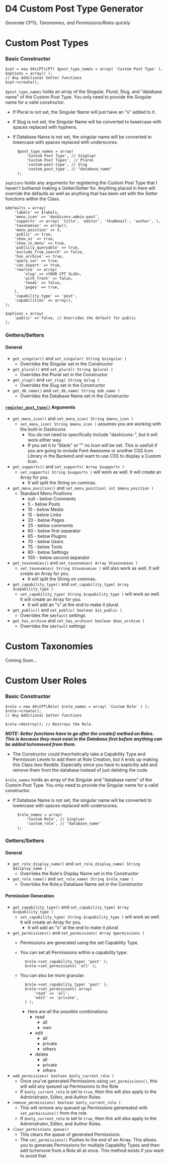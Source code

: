 # D4 Custom Post Type Generator #
_Generate CPTs, Taxonomies, and Permissions/Roles quickly_

# Custom Post Types #

### Basic Constructor ###

    $cpt = new d4\CPT\CPT( $post_type_names = array( 'Custom Post Type' ), $options = array() );
    // Any Additional Setter functions
    $cpt->create();

```$post_type_names``` holds an array of the Singular, Plural, Slug, and "database name" of the Custom Post Type. You only need to provide the Singular name for a valid constructor.

* If Plural is not set, the Singular Name will just have an "s" added to it.
* If Slug is not set, the Singular Name will be converted to lowercase with spaces replaced with hyphens.
* If Database Name is not set, the singular name will be converted to lowercase with spaces replaced with underscores.

        $post_type_names = array(
            'Custom Post Type', // Singluar
            'Custom Post Types', // Plural
            'custom-post-type', // Slug
            'custom_post_type', // "database_name"
        );

```$options``` holds any arguments for registering the Custom Post Type that I haven't bothered making a Getter/Setter for. Anything placed in here will override the defaults as well as anything that has been set with the Setter functions within the Class.

    $defaults = array(
        'labels' => $labels,
        'menu_icon' => 'dashicons-admin-post',
        'supports' => array( 'title', 'editor', 'thumbnail', 'author', ),
        'taxonomies' => array(),
        'menu_position' => 5,
        'public' => true,
        'show_ui' => true,
        'show_in_menu' => true,
        'publicly_queryable' => true,
        'exclude_from_search' => false,
        'has_archive' => true,
        'query_var' => true,
        'can_export' => true,
        'rewrite' => array(
            'slug' => <YOUR CPT SLUG>,
            'with_front' => false,
            'feeds' => false,
            'pages' => true,
        ),
        'capability_type' => 'post',
        'capabilities' => array(),
    );

    $options = array(
        'public' => false, // Overrides the default for public
    );

### Getters/Setters ###

#### General ####

* ```get_singular()``` and ```set_singular( String $singular )```
    * Overrides the Singular set in the Constructor
* ```get_plural()``` and ```set_plural( String $plural )```
    * Overrides the Plural set in the Constructor
* ```get_slug()``` and ```set_slug( String $slug )```
    * Overrides the Slug set in the Constructor
* ```get_db_name()``` and ```set_db_name( String $db_name )```
    * Overrides the Database Name set in the Constructor

#### [`register_post_type()`](https://codex.wordpress.org/Function_Reference/register_post_type) Arguments ####

* ```get_menu_icon()``` and ```set_menu_icon( String $menu_icon )```
    * ```set_menu_icon( String $menu_icon )``` assumes you are working with the built-in Dashicons
        * You do not need to specifically include "dashicons-", but it will work either way.
        * If you set it to "blank" or "" no Icon will be set. This is usefull if you are going to include Font-Awesome or another CSS Icon Library in the Backend and want to use CSS to display a Custom Icon.
* ```get_supports()``` and ```set_supports( Array $supports )```
    * ```set_supports( String $supports )``` will work as well. It will create an Array for you.
        * It will split the String on commas.
* ```get_menu_position()``` and ```set_menu_position( int $menu_position )```
    * Standard Menu Positions
        * null - below Comments
        * 5 - below Posts
        * 10 - below Media
        * 15 - below Links
        * 20 - below Pages
        * 25 - below comments
        * 60 - below first separator
        * 65 - below Plugins
        * 70 - below Users
        * 75 - below Tools
        * 80 - below Settings
        * 100 - below second separator
* ```get_taxonomies()``` and ```set_taxonomies( Array $taxonomies )```
    * ```set_taxonomies( String $taxonomies )``` will also work as well. It will create an Array for you.
       * It will split the String on commas.
* ```get_capability_type()``` and ```set_capability_type( Array $capability_type )```
    * ```set_capability_type( String $capability_type )``` will work as well. It will create an Array for you.
        * It will add an "s" at the end to make it plural.
* ```get_public()``` and ```set_public( boolean $is_public )```
    * Overrides the `$default` settings
* ```get_has_archive``` and ```set_has_archive( boolean $has_archive )```
    * Overrides the `$default` settings

# Custom Taxonomies #

Coming Soon...

# Custom User Roles #

### Basic Constructor ###

    $role = new d4\CPT\Role( $role_names = array( 'Custom Role' ) );
    $role->create();
    // Any Additional Setter functions

    $role->destroy(); // Destroys the Role.

***NOTE: Setter functions have to go after the create() method on Roles. This is because they must exist in the Database first before anything can be added to/removed from them.***
* The Constructor could theorhetically take a Capability Type and Permission Levels to add them at Role Creation, but it ends up making this Class less flexible. Especially since you have to explicitly add and remove them from the database instead of just deleting the code.

```$role_names``` holds an array of the Singular and "database name" of the Custom Post Type. You only need to provide the Singular name for a valid constructor.

* If Database Name is not set, the singular name will be converted to lowercase with spaces replaced with underscores.

        $role_names = array(
            'Custom Role', // Singluar
            'custom_role', // "database_name"
        );

### Getters/Setters ###

#### General ####

* ```get_role_display_name()``` and ```set_role_display_name( String $display_name )```
    * Overrides the Role's Display Name set in the Constructor
* ```get_role_name()``` and ```set_role_name( String $role_name )```
    * Overrides the Role;s Database Name set in the Constructor

#### Permission Generation ####

* ```get_capability_type()``` and ```set_capability_type( Array $capability_type )```
    * ```set_capability_type( String $capability_type )``` will work as well. It will create an Array for you.
        * It will add an "s" at the end to make it plural.
* ```get_permissions()``` and ```set_permissions( Array $permissions )```
    * Permissions are generated using the set Capability Type.
    * You can set all Permissions within a capability type:

            $role->set_capability_type( 'post' );
            $role->set_permissions( 'all' );
    * You can also be more granular:

            $role->set_capability_type( 'post' );
            $role->set_permissions( array(
                'read' => 'all',
                'edit' => 'private',
            ) );
        * Here are all the possible combinations:
            * read
                * all
                * own
            * edit
                * all
                * private
                * others
            * delete
                * all
                * private
                * others
* ```add_permissions( boolean $only_current_role )```
    * Once you've generated Permissions using ```set_permissions()```, this will add any queued up Permissions to the Role
    * If ```$only_current_role``` is set to ```true```, then this will also apply to the Administrator, Editor, and Author Roles.
* ```remove_permissions( boolean $only_current_role )```
    * This will remove any queued up Permissions genereated with ```set_permissions()``` from the role.
    * If ```$only_current_role``` is set to ```true```, then this will also apply to the Administrator, Editor, and Author Roles.
* ```clear_permissions_queue()```
    * This clears the queue of generated Permissions.
    * The ```set_permissions()``` Pushes to the end of an Array. This allows you to generate Permissions for multiple Capability Types and then add to/remove from a Role all at once. This method exists if you want to avoid that.
